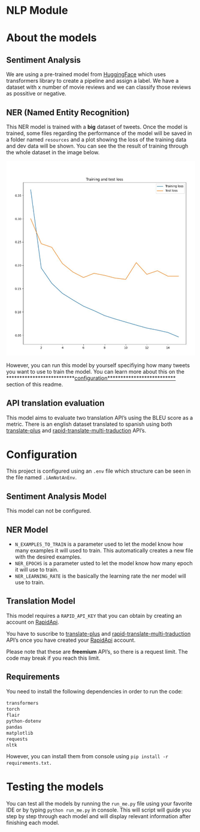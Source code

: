 # NLP Module

# About the models

## Sentiment Analysis

We are using a pre-trained model from [HuggingFace](https://huggingface.co/) which uses transformers library to create a pipeline and assign a label. We have a dataset with x number of movie reviews and we can classify those reviews as possitive or negative.

## NER (Named Entity Recognition)

This NER model is trained with a ******big****** dataset of tweets. Once the model is trained, some files regarding the performance of the model will be saved in a folder named `resources` and a plot showing the loss of the training data and dev data will be shown. You can see the the result of training through the whole dataset in the image below.

![NERplot.jpg](NERplot.jpg)

However, you can run this model by yourself specifiying how many tweets you want to use to train the model. You can learn more about this on the **************************[configuration**************************](https://www.notion.so/NLP-Module-77c532c0a893413681b6cc4187e24a0f) section of this readme.

## API translation evaluation

This model aims to evaluate two translation API’s using the BLEU score as a metric. There is an english dataset translated to spanish using both [translate-plus](https://rapidapi.com/sohailglt/api/translate-plus) and [rapid-translate-multi-traduction](https://rapidapi.com/sibaridev/api/rapid-translate-multi-traduction) API’s.

# Configuration

This project is configured using an `.env` file which structure can be seen in the file named `.iAmNotAnEnv`.

## Sentiment Analysis Model

This model can not be configured.

## NER Model

- `N_EXAMPLES_TO_TRAIN` is a parameter used to let the model know how many examples it will used to train. This automatically creates a new file with the desired examples.
- `NER_EPOCHS` is a parameter usted to let the model know how many epoch it will use to train.
- `NER_LEARNING_RATE` is the basically the learning rate the ner model will use to train.

## Translation Model

This model requires a `RAPID_API_KEY` that you can obtain by creating an account on [RapidApi](https://rapidapi.com/hub).

You have to suscribe to [translate-plus](https://rapidapi.com/sohailglt/api/translate-plus) and [rapid-translate-multi-traduction](https://rapidapi.com/sibaridev/api/rapid-translate-multi-traduction) API’s once you have created your [RapidApi](https://rapidapi.com/hub) account.

Please note that these are ********freemium******** API’s, so there is a request limit. The code may break if you reach this limit.

## Requirements

You need to install the following dependencies in order to run the code:

```
transformers
torch
flair
python-dotenv
pandas
matplotlib
requests
nltk
```

However, you can install them from console using `pip install -r requirements.txt.`

# Testing the models

You can test all the models by running the `run_me.py` file using your favorite IDE or by typing `python run_me.py` in console. This will script will guide you step by step through each model and will display relevant information after finishing each model.